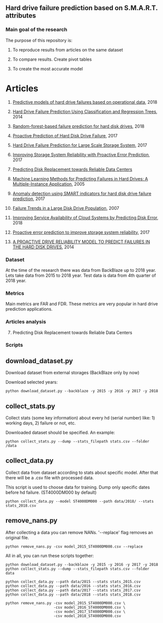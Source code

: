 
## Hard drive failure prediction based on S.M.A.R.T. attributes

### Main goal of the research

The purpose of this repository is:

1. To reproduce results from articles on the same dataset

2. To compare results. Create pivot tables

3. To create the most accurate model

# Articles

1. [Predictive models of hard drive failures based on operational data](https://hal.archives-ouvertes.fr/hal-01703140/document), 2018

2. [Hard Drive Failure Prediction Using Classification and Regression Trees](https://www.researchgate.net/publication/286602543_Hard_Drive_Failure_Prediction_Using_Classification_and_Regression_Trees), 2014

3. [Random-forest-based failure prediction for hard disk drives](https://journals.sagepub.com/doi/full/10.1177/1550147718806480), 2018

4. [Proactive Prediction of Hard Disk Drive Failure](http://cs229.stanford.edu/proj2017/final-reports/5242080.pdf), 2017

5. [Hard Drive Failure Prediction for Large Scale Storage System](https://escholarship.org/uc/item/11x380ng), 2017

6. [Improving Storage System Reliability with Proactive Error Prediction](https://www.usenix.org/system/files/conference/atc17/atc17-mahdisoltani.pdf), 2017

7. [Predicting Disk Replacement towards Reliable Data Centers](https://www.kdd.org/kdd2016/papers/files/adf0849-botezatuA.pdf)

8. [Machine Learning Methods for Predicting Failures in Hard Drives: A Multiple-Instance Application](http://jmlr.csail.mit.edu/papers/volume6/murray05a/murray05a.pdf), 2005

9. [Anomaly detection using SMART indicators for hard disk drive failure prediction](https://www.etran.rs/common/pages/proceedings/IcETRAN2017/RTI/IcETRAN2017_paper_RTI1_6.pdf), 2017

10. [Failure Trends in a Large Disk Drive Population](https://static.googleusercontent.com/media/research.google.com/en//archive/disk_failures.pdf), 2007

11. [Improving Service Availability of Cloud Systems by Predicting Disk Error](https://www.usenix.org/system/files/conference/atc18/atc18-xu-yong.pdf), 2018

12. [Proactive error prediction to improve storage system reliability](https://www.usenix.org/system/files/conference/atc17/atc17-mahdisoltani.pdf), 2017

13. [A PROACTIVE DRIVE RELIABILITY MODEL TO PREDICT FAILURES IN THE HARD DISK DRIVES](http://www.iraj.in/journal/journal_file/journal_pdf/3-78-140957031862-68.pdf), 2014

### Dataset

At the time of the research there was data from BackBlaze up to 2018 year.
Lets take data from 2015 to 2018 year. Test data is data from 4th quarter of 2018 year.

### Metrics

Main metrics are FAR and FDR. These metrics are very popular in hard drive prediction applications.

### Articles analysis

7. Predicting Disk Replacement towards Reliable Data Centers


### Scripts

## download_dataset.py

Download dataset from external storages (BackBlaze only by now)

Download selected years:

```console
python download_dataset.py --backblaze -y 2015 -y 2016 -y 2017 -y 2018
```

## collect_stats.py

Collect stats (some key information) about every hd (serial number) like: 1) working days, 2) failure or not, etc.

Downloaded dataset should be specified. An example:

```console
python collect_stats.py --dump --stats_filepath stats.csv --folder /data
```

## collect_data.py

Collect data from dataset according to stats about specific model. After that there will be a .csv file with processed data.

This script is used to choose data for training. Dump only specific dates before hd failure. (ST4000DM000 by default)

```console
python collect_data.py --model ST4000DM000 --path data/2018/ --stats stats_2018.csv
```

## remove_nans.py

After collecting a data you can remove NANs.
'--replace' flag removes an original file.

```console
python remove_nans.py -csv model_2015_ST4000DM000.csv --replace
```

All in all, you can run these scripts together:

```console
python download_dataset.py --backblaze -y 2015 -y 2016 -y 2017 -y 2018
python collect_stats.py --dump --stats_filepath stats.csv --folder data

python collect_data.py --path data/2015 --stats stats_2015.csv
python collect_data.py --path data/2016 --stats stats_2016.csv
python collect_data.py --path data/2017 --stats stats_2017.csv
python collect_data.py --path data/2018 --stats stats_2018.csv

python remove_nans.py -csv model_2015_ST4000DM000.csv \
                      -csv model_2016_ST4000DM000.csv \
                      -csv model_2017_ST4000DM000.csv \
                      -csv model_2018_ST4000DM000.csv
```

